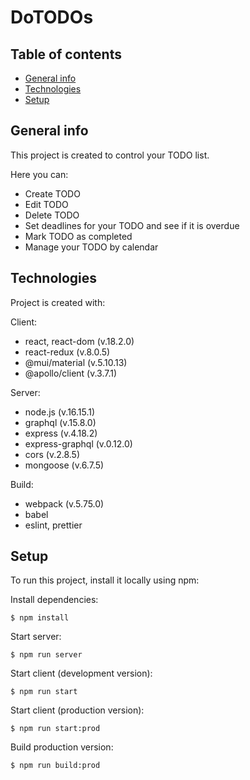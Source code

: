 # DoTODOs

## Table of contents

- [General info](#general-info)
- [Technologies](#technologies)
- [Setup](#setup)

## General info

This project is created to control your TODO list.

Here you can:

- Create TODO
- Edit TODO
- Delete TODO
- Set deadlines for your TODO and see if it is overdue
- Mark TODO as completed
- Manage your TODO by calendar

## Technologies

Project is created with:

Client:

- react, react-dom (v.18.2.0)
- react-redux (v.8.0.5)
- @mui/material (v.5.10.13)
- @apollo/client (v.3.7.1)

Server:

- node.js (v.16.15.1)
- graphql (v.15.8.0)
- express (v.4.18.2)
- express-graphql (v.0.12.0)
- cors (v.2.8.5)
- mongoose (v.6.7.5)

Build:

- webpack (v.5.75.0)
- babel
- eslint, prettier

## Setup

To run this project, install it locally using npm:

Install dependencies:

```
$ npm install
```

Start server:

```
$ npm run server
```

Start client (development version):

```
$ npm run start
```

Start client (production version):

```
$ npm run start:prod
```

Build production version:

```
$ npm run build:prod
```
